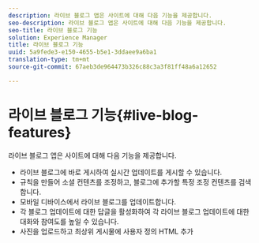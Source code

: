```yaml
---
description: 라이브 블로그 앱은 사이트에 대해 다음 기능을 제공합니다.
seo-description: 라이브 블로그 앱은 사이트에 대해 다음 기능을 제공합니다.
seo-title: 라이브 블로그 기능
solution: Experience Manager
title: 라이브 블로그 기능
uuid: 5a9fede3-e150-4655-b5e1-3ddaee9a6ba1
translation-type: tm+mt
source-git-commit: 67aeb3de964473b326c88c3a3f81ff48a6a12652

---
```



# 라이브 블로그 기능{#live-blog-features}

라이브 블로그 앱은 사이트에 대해 다음 기능을 제공합니다.



* 라이브 블로그에 바로 게시하여 실시간 업데이트를 게시할 수 있습니다.
* 규칙을 만들어 소셜 컨텐츠를 조정하고, 블로그에 추가할 특정 조정 컨텐츠를 검색합니다.
* 모바일 디바이스에서 라이브 블로그를 업데이트합니다.
* 각 블로그 업데이트에 대한 답글을 활성화하여 각 라이브 블로그 업데이트에 대한 대화와 참여도를 높일 수 있습니다.
* 사진을 업로드하고 최상위 게시물에 사용자 정의 HTML 추가

